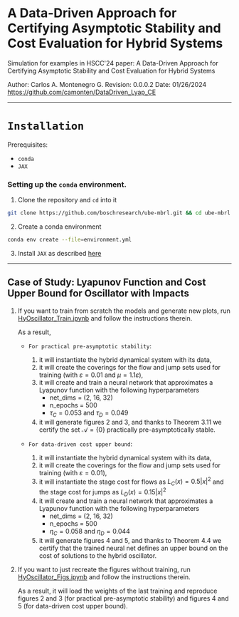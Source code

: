 # A Data-Driven Approach for Certifying Asymptotic Stability and Cost Evaluation for Hybrid Systems

Simulation for examples in HSCC'24 paper: A Data-Driven Approach for Certifying 
Asymptotic Stability and Cost Evaluation for Hybrid Systems

Author: Carlos A. Montenegro G.
Revision: 0.0.0.2 Date: 01/26/2024
https://github.com/camonten/DataDriven_Lyap_CE

----------------------------------------------------------------------------
# `Installation`

Prerequisites:
- `conda`
- `JAX`

### Setting up the `conda` environment.

1. Clone the repository and `cd` into it
```bash
git clone https://github.com/boschresearch/ube-mbrl.git && cd ube-mbrl
```

2. Create a conda environment
```bash
conda env create --file=environment.yml
```

3. Install `JAX` as described [here](https://jax.readthedocs.io/en/latest/installation.html)


----------------------------------------------------------------------------
## Case of Study: Lyapunov Function and Cost Upper Bound for Oscillator with Impacts

1. If you want to train from scratch the models and generate new plots, run [HyOscillator_Train.ipynb](HyOscillator_Train.ipynb) and follow the instructions therein.
   
    As a result,

     - `For practical pre-asymptotic stability`:
         1. it will instantiate the hybrid dynamical system with its data,
         2. it will create the coverings for the flow and jump sets used for training (with $\varepsilon = 0.01$ and $\mu = 1.1\varepsilon$),
         3. it will create and train a neural network that approximates a Lyapunov function with the following hyperparameters
              - net_dims = (2, 16, 32)
              - n_epochs = 500
              - $\tau_C = 0.053$ and $\tau_D = 0.049$
          4. it will generate figures 2 and 3, and thanks to Theorem 3.11 we certify the set $\mathcal{A} = \{ 0\}$ practically
             pre-asymptotically stable.

     - `For data-driven cost upper bound`:
         1. it will instantiate the hybrid dynamical system with its data,
         2. it will create the coverings for the flow and jump sets used for training (with $\varepsilon = 0.01$),
         3. it will instantiate the stage cost for flows as $L_C(x) = 0.5|x|^2$ and the stage cost for jumps as $L_D(x) = 0.15|x|^2$
         4. it will create and train a neural network that approximates a Lyapunov function with the following hyperparameters
              - net_dims = (2, 16, 32)
              - n_epochs = 500
              - $\eta_C = 0.058$ and $\eta_D = 0.044$
          5. it will generate figures 4 and 5, and thanks to Theorem 4.4 we certify that the trained neural net defines
             an upper bound on the cost of solutions to the hybrid oscillator.

2. If you want to just recreate the figures without training, run [HyOscillator_Figs.ipynb](HyOscillator_Figs.ipynb) and
   follow the instructions therein.
   
   As a result, it will load the weights of the last training and reproduce figures 2 and 3 (for practical pre-asymptotic stability) and figures 4 and 5 (for data-driven cost upper bound).








